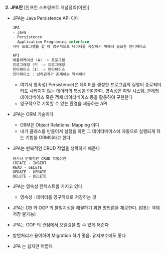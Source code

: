 **2. JPA란** [인프런 스프링부트 개념정리(이론)]

- JPA는 Java Persistence API 이다

  ```java
  JPA
  - Java
  - Persistence
  - Application Programing interface
  자바 프로그램을 할 때 영구적으로 데이터를 저장하기 위해서 필요한 인터페이스
  ```

  

  ```java
  API
  애플리케이션 (A) -> 프로그램
  프로그래밍 (P) -> 프로그래밍
  인터페이스 (I) -> 인터페이스
  인터페이스 : 상하관계가 존재하는 약속이다
  ```

  - 여기서 영속성( Persistence)은 데이터를 생성한 프로그램의 실행이 종료되더라도 사라지지 않는 데이터의 특성을 의미한다. 영속성은 파일 시스템, 관계형 데이터베이스 혹은 객체 데이터베이스 등을 활용하여 구현한다
  - 영구적으로 기록할 수 있는 환경을 제공하는 API




- JPA는 ORM 기술이다

  - ORM은 Object Relational Mapping 이다
  - 내가 클래스를 만들어서 실행을 하면 그 데이터베이스에 자동으로 실행되게 하는 기법을 ORM이라고 한다




- JPA는 반복적인 CRUD 작업을 생략하게 해준다

  ```
  여기서 반복적인 CRUD 작업이란
  CREATE - INSERT
  READ - SELETE
  UPDATE - UPDATE
  DELETE - DELETE
  ```

  

- JPA는 영속성 컨텍스트를 가지고 있다

  - 영속성 : 데이터를 영구적으로 저장하는 것

- JPA는 DB 와 OOP 의 불일치성을 해결하기 위한 방법론을 제공한다. (DB는 객체저장 불가능)
- JPA는 OOP 의 관점에서 모델링을 할 수 있게 해준다
- 방언처리가 용이하여 Migration 하기 좋음. 유지보수에도 좋다
- JPA 는 쉽지만 어렵다 

